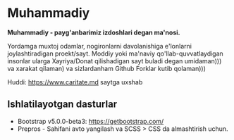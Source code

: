 # Muhammadiy
**Muhammadiy - payg'anbarimiz izdoshlari degan ma'nosi.**

Yordamga muxtoj odamlar, nogironlarni davolanishiga e'lonlarni joylashtiradigan proekt/sayt. Moddiy yoki ma'naviy qo'llab-quvvatlaydigan insonlar ularga Xayriya/Donat qilishadigan sayt buladi degan umidaman))) va xarakat qilaman) va sizlardanham Github Forklar kutib qolaman)))

Huddi: https://www.caritate.md saytga uxshab

## Ishlatilayotgan dasturlar
* Bootstrap v5.0.0-beta3: https://getbootstrap.com/
* Prepros - Sahifani avto yangilash va SCSS > CSS da almashtirish uchun.
